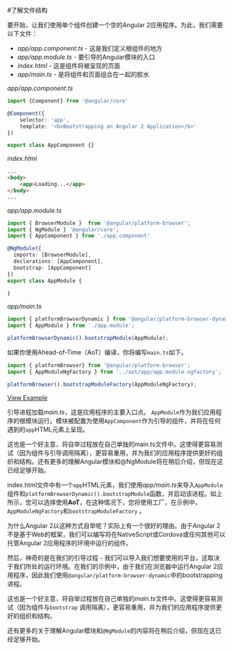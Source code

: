 #了解文件结构

要开始，让我们使用单个组件创建一个空的Angular 2应用程序。为此，我们需要以下文件：

- *app/app.component.ts* - 这是我们定义根组件的地方
- *app/app.module.ts* - 要引导的Angular模块的入口
- *index.html* - 这是组件将被呈现的页面
- *app/main.ts* - 是将组件和页面组合在一起的胶水

*app/app.component.ts*

```typescript
import {Component} from '@angular/core'

@Component({
    selector: 'app',
    template: '<b>Bootstrapping an Angular 2 Application</b>'
})

export class AppComponent {}
```

*index.html*

```html
...
<body>
    <app>Loading...</app>
</body>
...
```

*app/app.module.ts*

```typescript
import { BrowserModule }  from '@angular/platform-browser';
import { NgModule } '@angular/core';
import { AppComponent } from './app.component'

@NgModule({
  imports: [BrowserModule],
  declarations: [AppComponent],
  bootstrap: [AppComponent]
})
export class AppModule {

}
```

*app/main.ts*

```typescript
import { platformBrowserDynamic } from '@angular/platform-browser-dynamic';
import { AppModule } from './app.module';

platformBrowserDynamic().bootstrapModule(AppModule);
```

如果你使用Ahead-of-Time（AoT）编译，你将编写`main.ts`如下。

```typescript
import { platformBrowser} from '@angular/platform-browser';
import { AppModuleNgFactory } from '../aot/app/app.module.ngfactory';

platformBrowser().bootstrapModuleFactory(AppModuleNgFactory);
```

[View Example](https://plnkr.co/edit/kVqEKf?p=preview)

引导进程加载*main.ts*，这是应用程序的主要入口点。 `AppModule`作为我们应用程序的根模块运行。模块被配置为使用`AppComponent`作为引导的组件，并将在任何遇到的`app`HTML元素上呈现。

这也是一个好主意，将自举过程放在自己单独的main.ts文件中。这使得更容易测试（因为组件与引导调用隔离），更容易重用，并为我们的应用程序提供更好的组织和结构。还有更多的理解Angular模块和@NgModule将在稍后介绍，但现在这已经足够开始。

index.html文件中有一个`app`HTML元素，我们使用*app/main.ts*来导入`AppModule`组件和`platformBrowserDynamic().bootstrapModule`函数，并启动该进程。如上所示，您可以选择使用**AoT**，在这种情况下，您将使用工厂，在示例中，`AppModuleNgFactory`和`bootstrapModuleFactory` 。

为什么Angular 2以这种方式自举呢？实际上有一个很好的理由。由于Angular 2不是基于Web的框架，我们可以编写将在NativeScript或Cordova或任何其他可以托管Angular 2应用程序的环境中运行的组件。

然后，神奇的是在我们的引导过程 - 我们可以导入我们想要使用的平台，这取决于我们所处的运行环境。在我们的示例中，由于我们在浏览器中运行Angular 2应用程序，因此我们使用`@angular/platform-browser-dynamic`中的bootstrapping进程。

这也是一个好主意，将自举过程放在自己单独的*main.ts*文件中。这使得更容易测试（因为组件与`bootstrap` 调用隔离），更容易重用，并为我们的应用程序提供更好的组织和结构。

还有更多的关于理解Angular模块和`@NgModule`的内容将在稍后介绍，但现在这已经足够开始。